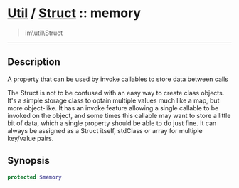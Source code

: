 # [Util](Util.md) / [Struct](Util-Struct.md) :: memory
 > im\util\Struct
____

## Description
A property that can be used by invoke callables to store data between calls

The Struct is not to be confused with an easy way to create
class objects. It's a simple storage class to optain multiple values
much like a map, but more object-like. It has an invoke feature allowing
a single callable to be invoked on the object, and some times this callable may
want to store a little bit of data, which a single property should be able to do
just fine. It can always be assigned as a Struct itself, stdClass or array for multiple
key/value pairs.

## Synopsis
```php
protected $memory
```

